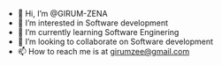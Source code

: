 - 👋 Hi, I’m @GIRUM-ZENA
- 👀 I’m interested in Software development 
- 🌱 I’m currently learning Software Enginering
- 💞️ I’m looking to collaborate on Software development 
- 📫 How to reach me is at girumzee@gmail.com

<!---
GIRUM-ZENA/GIRUM-ZENA is a ✨ special ✨ repository because its `README.md` (this file) appears on your GitHub profile.
You can click the Preview link to take a look at your changes.
--->
